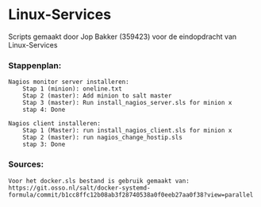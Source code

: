 # Linux-Services

Scripts gemaakt door Jop Bakker (359423) voor de eindopdracht van Linux-Services

### Stappenplan:
```
Nagios monitor server installeren:
	Stap 1 (minion): oneline.txt
	Stap 2 (master): Add minion to salt master
	Stap 3 (master): Run install_nagios_server.sls for minion x
	stap 4: Done
```

```
Nagios client installeren:
	Stap 1 (Master): run install_nagios_client.sls for minion x
	Stap 2 (master): run nagios_change_hostip.sls
	stap 3: Done
```





### Sources:
```
Voor het docker.sls bestand is gebruik gemaakt van: https://git.osso.nl/salt/docker-systemd-formula/commit/b1cc8ffc12b08ab3f28740538a0f0eeb27aa0f38?view=parallel


```